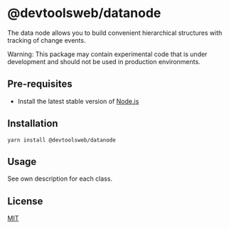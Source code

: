 # @devtoolsweb/datanode

The data node allows you to build convenient hierarchical structures with tracking of change events.

Warning: This package may contain experimental code that is under development and should not be used in production environments.

## Pre-requisites

- Install the latest stable version of [Node.js](https://nodejs.org/en/)

## Installation

```
yarn install @devtoolsweb/datanode
```

## Usage

See own description for each class.

## License

[MIT](https://github.com/devtoolsweb/datanode/blob/master/LICENSE)
